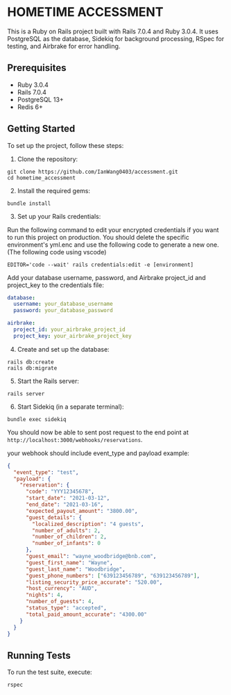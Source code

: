 # HOMETIME ACCESSMENT

This is a Ruby on Rails project built with Rails 7.0.4 and Ruby 3.0.4. It uses PostgreSQL as the database, Sidekiq for background processing, RSpec for testing, and Airbrake for error handling.

## Prerequisites

- Ruby 3.0.4
- Rails 7.0.4
- PostgreSQL 13+
- Redis 6+

## Getting Started

To set up the project, follow these steps:

1. Clone the repository:

```
git clone https://github.com/IanWang0403/accessment.git
cd hometime_accessment
```

2. Install the required gems:

```
bundle install
```

3. Set up your Rails credentials:

Run the following command to edit your encrypted credentials if you want to run this project on production. You should delete the specific environment's yml.enc and use the following code to generate a new one. (The following code using vscode)

```
EDITOR='code --wait' rails credentials:edit -e [environment]
```

Add your database username, password, and Airbrake project_id and project_key to the credentials file:

```yaml
database:
  username: your_database_username
  password: your_database_password

airbrake:
  project_id: your_airbrake_project_id
  project_key: your_airbrake_project_key
```

4. Create and set up the database:

```
rails db:create
rails db:migrate
```

5. Start the Rails server:

```
rails server
```

6. Start Sidekiq (in a separate terminal):

```
bundle exec sidekiq
```

You should now be able to sent post request to the end point at `http://localhost:3000/webhooks/reservations`.

your webhook should include event_type and payload example:

```json
{
  "event_type": "test",
  "payload": {
    "reservation": {
      "code": "YYY12345678",
      "start_date": "2021-03-12",
      "end_date": "2021-03-16",
      "expected_payout_amount": "3800.00",
      "guest_details": {
        "localized_description": "4 guests",
        "number_of_adults": 2,
        "number_of_children": 2,
        "number_of_infants": 0
      },
      "guest_email": "wayne_woodbridge@bnb.com",
      "guest_first_name": "Wayne",
      "guest_last_name": "Woodbridge",
      "guest_phone_numbers": ["639123456789", "639123456789"],
      "listing_security_price_accurate": "520.00",
      "host_currency": "AUD",
      "nights": 4,
      "number_of_guests": 4,
      "status_type": "accepted",
      "total_paid_amount_accurate": "4300.00"
    }
  }
}
```

## Running Tests

To run the test suite, execute:

```
rspec
```
